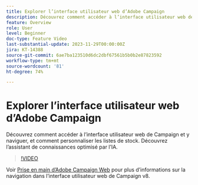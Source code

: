 ```yaml
---
title: Explorer l’interface utilisateur web d’Adobe Campaign
description: Découvrez comment accéder à l’interface utilisateur web de Campaign et y naviguer, et comment personnaliser les listes de stock. Découvrez l’assistant de connaissances optimisé par l’IA.
feature: Overview
role: User
level: Beginner
doc-type: Feature Video
last-substantial-update: 2023-11-29T00:00:00Z
jira: KT-14388
source-git-commit: 6ae7ba123510d6dc2dbf67561b5b0b2e87823592
workflow-type: tm+mt
source-wordcount: '81'
ht-degree: 74%

---
```



# Explorer l’interface utilisateur web d’Adobe Campaign

Découvrez comment accéder à l’interface utilisateur web de Campaign et y naviguer, et comment personnaliser les listes de stock. Découvrez l’assistant de connaissances optimisé par l’IA.

>[!VIDEO](https://video.tv.adobe.com/v/3427278/?learn=on)

Voir [Prise en main d’Adobe Campaign Web](https://experienceleague.adobe.com/docs/campaign-web/v8/start/get-started.html) pour plus d’informations sur la navigation dans l’interface utilisateur web de Campaign v8.
